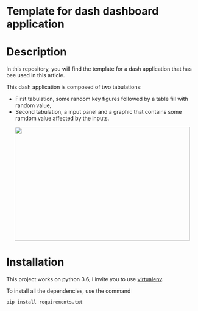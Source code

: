 # Template for dash dashboard application

# Description
In this repository, you will find the template for a dash application that has bee used in this article.

This dash application is composed of two tabulations:

- First tabulation, some random key figures followed by a table fill with random value,
- Second tabulation, a input panel and a graphic that contains some ramdom value affected by the inputs.


<p align="center">
  <img width="460" height="300" src="https://media.giphy.com/media/7Tr3VaPlEnJqAXugwa/giphy.gif">
</p>

# Installation

This project works on python 3.6, i invite you to use [virtualenv]("https://virtualenv.pypa.io/en/stable/").

To install all the dependencies, use the command

```
pip install requirements.txt
```
